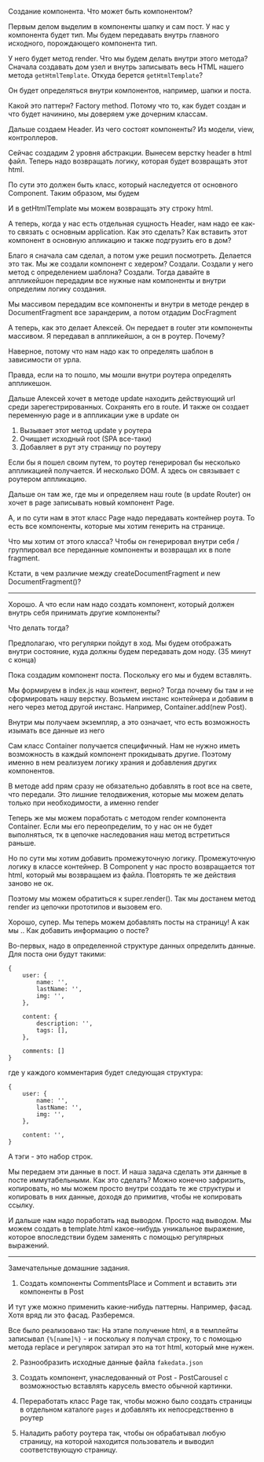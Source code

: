 Создание компонента.
Что может быть компонентом?

Первым делом выделим в компоненты шапку и сам пост.
У нас у компонента будет тип. Мы будем передавать внутрь главного
исходного, порождающего компонента тип.

У него будет метод render. Что мы будем делать внутри этого метода?
Сначала создавать дом узел и внутрь записывать весь HTML нашего
метода `getHtmlTemplate`. Откуда берется `getHtmlTemplate`?

Он будет определяться внутри компонентов, например, шапки
и поста.

Какой это паттерн? Factory method.
Потому что то, как будет создан и что будет начинино, мы доверяем уже дочерним
классам.

Дальше создаем Header.
Из чего состоят компоненты? Из модели, view, контроллеров.

Сейчас создадим 2 уровня абстракции.
Вынесем верстку header в html файл.
Теперь надо возвращать логику, которая будет возвращать этот
html.

По сути это должен быть класс, который наследуется от основного Component.
Таким образом, мы будем

И в getHtmlTemplate мы можем возвращать эту строку html.

А теперь, когда у нас есть отдельная сущность Header, нам надо
ее как-то связать с основным application. Как это сделать?
Как вставить этот компонент в основную апликацию и также подгрузить его
в дом?

Благо я сначала сам сделал, а потом уже решил посмотреть.
Делается это так. Мы же создали компонент с хедером?
Создали. Создали у него метод с определением шаблона?
Создали. Тогда давайте в аппликейшон передадим все нужные нам
компоненты и внутри определим логику создания.

Мы массивом передадим все компоненты и внутри в методе рендер
в DocumentFragment все зарандерим, а потом отдадим DocFragment

А теперь, как это делает Алексей. Он передает в router эти компоненты
массивом. Я передавал в аппликейшон, а он в роутер.
Почему?

Наверное, потому что нам надо как то определять шаблон в зависимости от
урла.

Правда, если на то пошло, мы мошли внутри роутера определять
аппликешон.

Дальше Алексей хочет в методе update находить действующий
url среди зарегестрированных. Сохранять его в route.
И также он создает переменную page и в аппликации уже
в update он
1. Вызывает этот метод update у роутера
2. Очищает исходный root (SPA все-таки)
3. Добавляет в рут эту страницу по роутеру

Если бы я пошел своим путем, то роутер генерировал бы несколько
аппликацией получается. И несколько DOM. А здесь
он связывает с роутером аппликацию.

Дальше он там же, где мы и определяем наш route (в update Router)
он хочет в page записывать новый компонент Page.

А, и по сути нам в этот класс Page надо передавать контейнер
роута. То есть все компоненты, которые мы хотим генерить на
странице.

Что мы хотим от этого класса?
Чтобы он генерировал внутри себя / группировал все переданные
компоненты и возвращал их в поле fragment.

Кстати, в чем различие между createDocumentFragment и
new DocumentFragment()?

---
Хорошо. А что если нам надо создать компонент, который должен внутрь
себя принимать другие компоненты?

Что делать тогда?

Предполагаю, что регулярки пойдут в ход. Мы будем отображать внутри
состояние, куда должны будем передавать дом ноду.
(35 минут с конца)

Пока создадим компонент поста. Поскольку его мы и будем вставлять.

Мы формируем в index.js наш контент, верно?
Тогда почему бы там и не сформировать нашу верстку.
Возьмем инстанс контейнера и добавим в него через метод другой инстанс.
Например, Container.add(new Post).

Внутри мы получаем экземпляр, а это означает, что есть возможность изымать
все данные из него

Сам класс Container получается специфичный. Нам не нужно иметь возможность в каждый
компонент прокидывать другие. Поэтому именно в нем реализуем логику храния и добавления
других компонентов.

В методе add прям сразу не обязательно добавлять в root все на свете, что передали.
Это лишние телодвижения, которые мы можем делать только при необходимости, а именно
render

Теперь же мы можем поработать с методом render компонента Container.
Если мы его переопределим, то у нас он не будет выполняться, тк в цепочке наследования
наш метод встретиться раньше.

Но по сути мы хотим добавить промежуточную логику. Промежуточную логику в
классе контейнер. В Component у нас просто возвращается тот html, который
мы возвращаем из файла. Повторять те же действия заново не ок.

Поэтому мы можем обратиться к super.render(). Так мы достанем метод render из
цепочки прототипов и вызовем его.

Хорошо, супер. Мы теперь можем добавлять посты на страницу!
А как мы .. Как добавить информацию о посте?

Во-первых, надо в определенной структуре данных определить данные.
Для поста они будут такими:

```
{
    user: {
        name: '',
        lastName: '',
        img: '',
    },
    
    content: {
        description: '',
        tags: [],
    },
    
    comments: []
}
```
где у каждого комментария будет следующая структура:
```
{
    user: {
        name: '',
        lastName: '',
        img: '',
    },

    content: '',
}
```
А тэги - это набор строк.

Мы передаем эти данные в пост.
И наша задача сделать эти данные в посте иммутабельными. Как это сделать?
Можно конечно зафризить, копировать, но мы можем просто внутри создать
те же структуры и копировать в них данные, доходя до примитив, чтобы не
копировать ссылку.

И дальше нам надо поработать над выводом. Просто над выводом.
Мы можем создать в template.html какое-нибудь уникальное выражение, которое
впоследствии будем заменять с помощью регулярных выражений.

---
Замечательные домашние задания.

1. Создать компоненты CommentsPlace и Comment и вставить эти компоненты
в Post

И тут уже можно применить какие-нибудь паттерны. Например, фасад. Хотя вряд ли это
фасад. Разберемся.

Все было реализовано так:
На этапе получение html, я в темплейты записывал `{%[name]%}` - и поскольку я получал
строку, то с помощью метода replace и регулярок затирал это на тот html, который мне
нужен.

2. Разнообразить исходные данные файла `fakedata.json`



3. Создать компонент, унаследованный от Post - PostCarousel с возможностью
вставлять карусель вместо обычной картинки.
4. Переработать класс Page так, чтобы можно было создать страницы в отдельном
каталоге `pages` и добавлять их непосредственно в роутер
5. Наладить работу роутера так, чтобы он обрабатывал любую страницу,
на которой находится пользователь и выводил соответствующую страницу.

